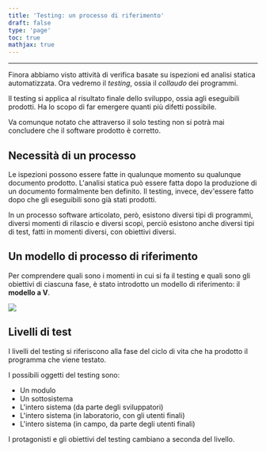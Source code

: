 ```yaml
---
title: 'Testing: un processo di riferimento'
draft: false
type: 'page'
toc: true
mathjax: true
---
```


---

Finora abbiamo visto attività di verifica basate su ispezioni ed analisi statica automatizzata. Ora vedremo il *testing*, ossia il *collaudo* dei programmi.

Il testing si applica al risultato finale dello sviluppo, ossia agli eseguibili prodotti. Ha lo scopo di far emergere quanti più difetti possibile.

Va comunque notato che attraverso il solo testing non si potrà mai concludere che il software prodotto è corretto.

## Necessità di un processo

Le ispezioni possono essere fatte in qualunque momento su qualunque documento prodotto. L'analisi statica può essere fatta dopo la produzione di un documento formalmente ben definito. Il testing, invece, dev'essere fatto dopo che gli eseguibili sono già stati prodotti.

In un processo software articolato, però, esistono diversi tipi di programmi, diversi momenti di rilascio e diversi scopi, perciò esistono anche diversi tipi di test, fatti in momenti diversi, con obiettivi diversi.

## Un modello di processo di riferimento

Per comprendere quali sono i momenti in cui si fa il testing e quali sono gli obiettivi di ciascuna fase, è stato introdotto un modello di riferimento: il **modello a V**.

![](../../images/Pasted%20image%2020221219153738.png)

## Livelli di test

I livelli del testing si riferiscono alla fase del ciclo di vita che ha prodotto il programma che viene testato.

I possibili oggetti del testing sono:

- Un modulo
- Un sottosistema
- L'intero sistema (da parte degli sviluppatori)
- L'intero sistema (in laboratorio, con gli utenti finali)
- L'intero sistema (in campo, da parte degli utenti finali)

I protagonisti e gli obiettivi del testing cambiano a seconda del livello.
